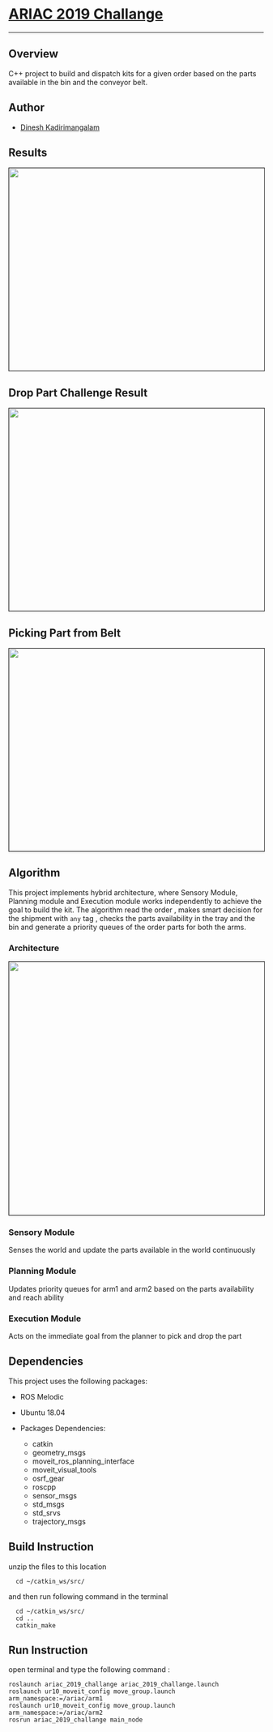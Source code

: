 # [ARIAC 2019 Challange](https://bitbucket.org/osrf/ariac/wiki/2019/Home)

--------------------------------------------------------------------------------

## Overview

C++ project to build and dispatch kits for a given order based on the parts available in the bin and the conveyor belt.
## Author

- [Dinesh Kadirimangalam](https://www.linkedin.com/in/dkadiri/)


## Results

<p align="center">
<img src="output/output.gif" width="600" height="400" border="1">
</p>

## Drop Part Challenge Result

<p align="center">
<img src="output/drop part.gif" width="600" height="400" border="1">
</p>

## Picking Part from Belt 

<p align="center">
<img src="output/part delivery.gif" width="600" height="400" border="1">
</p>

## Algorithm

 This project implements hybrid architecture, where Sensory Module, Planning module and Execution module works independently to achieve the goal to build the kit. The algorithm read the order , makes smart decision for the shipment with ```any``` tag , checks the parts availability in the tray and the bin and generate a priority queues of the order parts for both the arms.
  
### Architecture

<p align="center">
<img src="output/architecture.png" width="600" height="500" border="1">
</p>

### Sensory Module

Senses the world and update the parts available in the world continuously

### Planning Module

Updates priority queues for arm1 and arm2 based on the parts availability and reach ability

### Execution Module
Acts on the immediate goal from the planner to pick and drop the part

## Dependencies

This project uses the following packages:

- ROS Melodic

- Ubuntu 18.04

- Packages Dependencies:

  - catkin
  - geometry_msgs
  - moveit_ros_planning_interface
  - moveit_visual_tools
  - osrf_gear
  - roscpp
  - sensor_msgs
  - std_msgs
  - std_srvs
  - trajectory_msgs

## Build Instruction

unzip the files to this location

```
  cd ~/catkin_ws/src/
```

and then run following command in the terminal

```
  cd ~/catkin_ws/src/
  cd ..
  catkin_make
```

## Run Instruction

open terminal and type the following command :

```
roslaunch ariac_2019_challange ariac_2019_challange.launch
roslaunch ur10_moveit_config move_group.launch arm_namespace:=/ariac/arm1
roslaunch ur10_moveit_config move_group.launch arm_namespace:=/ariac/arm2
rosrun ariac_2019_challange main_node
```

